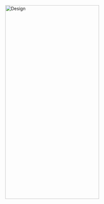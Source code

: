 
<img width="297" height="614" alt="Design" src="https://github.com/user-attachments/assets/c74d150f-000d-4152-8db0-876c6630c644" />
